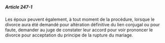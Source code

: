 ##### Article 247-1

Les époux peuvent également, à tout moment de la procédure, lorsque le divorce aura été demandé pour altération définitive du lien conjugal ou pour faute, demander au juge de constater leur accord pour voir prononcer le divorce pour acceptation du principe de la rupture du mariage.

